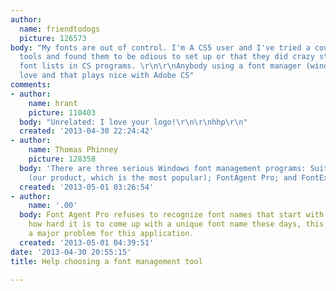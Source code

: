 ```yaml
---
author:
  name: friendtodogs
  picture: 126573
body: "My fonts are out of control. I'm A CS5 user and I've tried a couple font management
  tools and found them to be odious to set up or that they did crazy stuff to the
  font lists in CS programs. \r\n\r\nAnybody using a font manager (windows) that they
  love and that plays nice with Adobe CS"
comments:
- author:
    name: hrant
    picture: 110403
  body: "Unrelated: I love your logo!\r\n\r\nhhp\r\n"
  created: '2013-04-30 22:24:42'
- author:
    name: Thomas Phinney
    picture: 128358
  body: 'There are three serious Windows font management programs: Suitcase Fusion
    (our product, which is the most popular); FontAgent Pro; and FontExplorer X.'
  created: '2013-05-01 03:26:54'
- author:
    name: '.00'
  body: Font Agent Pro refuses to recognize font names that start with numbers. Given
    how hard it is to come up with a unique font name these days, this certainly is
    a major problem for this application.
  created: '2013-05-01 04:39:51'
date: '2013-04-30 20:55:15'
title: Help choosing a font management tool

---
```

